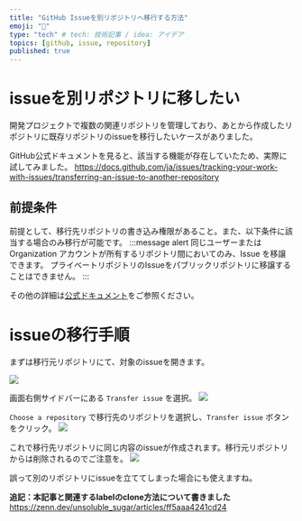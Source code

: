 ```yaml
---
title: "GitHub Issueを別リポジトリへ移行する方法"
emoji: "🚚"
type: "tech" # tech: 技術記事 / idea: アイデア
topics: [github, issue, repository]
published: true
---
```

# issueを別リポジトリに移したい
開発プロジェクトで複数の関連リポジトリを管理しており、あとから作成したリポジトリに既存リポジトリのissueを移行したいケースがありました。

GitHub公式ドキュメントを見ると、該当する機能が存在していたため、実際に試してみました。
https://docs.github.com/ja/issues/tracking-your-work-with-issues/transferring-an-issue-to-another-repository

## 前提条件

前提として、移行先リポジトリの書き込み権限があること。また、以下条件に該当する場合のみ移行が可能です。
:::message alert
同じユーザーまたは Organization アカウントが所有するリポジトリ間においてのみ、Issue を移譲できます。 プライベートリポジトリのIssueをパブリックリポジトリに移譲することはできません。
:::

その他の詳細は[公式ドキュメント](https://docs.github.com/ja/issues/tracking-your-work-with-issues/transferring-an-issue-to-another-repository)をご参照ください。

# issueの移行手順

まずは移行元リポジトリにて、対象のissueを開きます。

![](https://storage.googleapis.com/zenn-user-upload/ef05e3cecd28-20230705.png)

画面右側サイドバーにある `Transfer issue` を選択。
![](https://storage.googleapis.com/zenn-user-upload/ebe01739e3eb-20230705.png)

`Choose a repository` で移行先のリポジトリを選択し、`Transfer issue` ボタンをクリック。
![](https://storage.googleapis.com/zenn-user-upload/a8f82fa23833-20230705.png)

これで移行先リポジトリに同じ内容のissueが作成されます。移行元リポジトリからは削除されるのでご注意を。
![](https://storage.googleapis.com/zenn-user-upload/53906f4d0f23-20230705.png)

誤って別のリポジトリにissueを立ててしまった場合にも使えますね。

**追記：本記事と関連するlabelのclone方法について書きました**
https://zenn.dev/unsoluble_sugar/articles/ff5aaa4241cd24